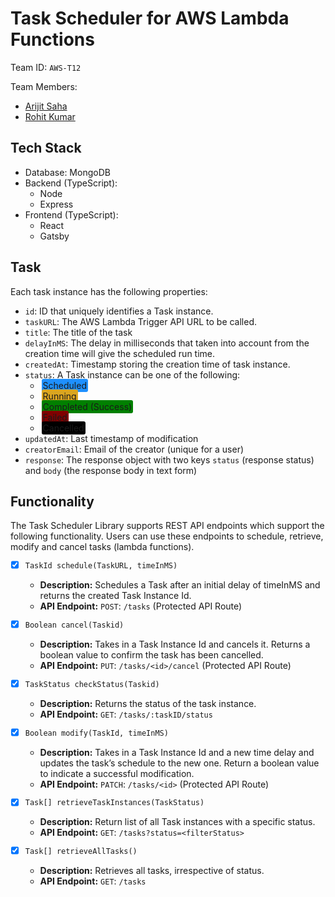 # Task Scheduler for AWS Lambda Functions
Team ID: `AWS-T12`

Team Members:
- [Arijit Saha](https://github.com/TheArijitSaha)
- [Rohit Kumar](https://github.com/IamRo45)

## Tech Stack

- Database: MongoDB
- Backend (TypeScript):
  - Node
  - Express
- Frontend (TypeScript):
  - React
  - Gatsby

## Task

Each task instance has the following properties:

- `id`: ID that uniquely identifies a Task instance.
- `taskURL`: The AWS Lambda Trigger API URL to be called.
- `title`: The title of the task
- `delayInMS`: The delay in milliseconds that taken into account from the creation time will give the scheduled run time.
- `createdAt`: Timestamp storing the creation time of task instance.
- `status`: A Task instance can be one of the following:
  - <span style="margin:2px;padding:2px;background-color:dodgerblue; border-radius:3px">Scheduled</span>
  - <span style="margin:2px;padding:2px;background-color:goldenrod; border-radius:3px">Running</span>
  - <span style="margin:2px;padding:2px;background-color:green; border-radius:3px">Completed (Success)</span>
  - <span style="margin:2px;padding:2px;background-color:maroon; border-radius:3px">Failed</span>
  - <span style="margin:2px;padding:2px;background-color:black;border-radius:3px">Cancelled</span>
- `updatedAt`: Last timestamp of modification
- `creatorEmail`: Email of the creator (unique for a user)
- `response`: The response object with two keys `status` (response status) and `body` (the response body in text form)


## Functionality

The Task Scheduler Library supports REST API endpoints which support the following functionality. Users can use these endpoints to schedule, retrieve, modify and cancel tasks (lambda functions).

- [x] `TaskId schedule(TaskURL, timeInMS)`

  - **Description:** Schedules a Task after an initial delay of timeInMS and returns the created Task Instance Id.
  - **API Endpoint:** `POST`: `/tasks` (Protected API Route)


- [x] `Boolean cancel(Taskid)`

  - **Description:** Takes in a Task Instance Id and cancels it. Returns a boolean value to confirm the task has been cancelled.
  - **API Endpoint:** `PUT`: `/tasks/<id>/cancel` (Protected API Route)


- [x] `TaskStatus checkStatus(Taskid)`

  - **Description:** Returns the status of the task instance.
  - **API Endpoint:** `GET`: `/tasks/:taskID/status`


- [x] `Boolean modify(TaskId, timeInMS)`

  - **Description:** Takes in a Task Instance Id and a new time delay and updates the task’s schedule to the new one. Return a boolean value to indicate a successful modification.
  - **API Endpoint:** `PATCH`: `/tasks/<id>` (Protected API Route)


- [x] `Task[] retrieveTaskInstances(TaskStatus)`

  - **Description:** Return list of all Task instances with a specific status.
  - **API Endpoint:** `GET`: `/tasks?status=<filterStatus>`


- [x] `Task[] retrieveAllTasks()`

  - **Description:** Retrieves all tasks, irrespective of status.
  - **API Endpoint:** `GET`: `/tasks`
